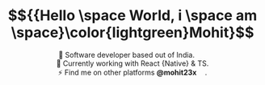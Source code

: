  
 
# $${{Hello \space World, i \space am \space}\color{lightgreen}Mohit}$$

<p align="center">
🔭 Software developer based out of India.&nbsp;&nbsp;&nbsp;&nbsp;&nbsp;&nbsp;<br>
🌱 Currently working with React {Native} & TS.<br>
⚡ Find me on other platforms <b>@mohit23x &nbsp;&nbsp;&nbsp;&nbsp;</b>.
</p>
<!--
**mohit23x/mohit23x** is a ✨ _special_ ✨ repository because its `README.md` (this file) appears on your GitHub profile.

Here are some ideas to get you started:

- 🔭 I’m currently working on ...
- 🌱 I’m currently learning ...
- 👯 I’m looking to collaborate on ...
- 🤔 I’m looking for help with ...
- 💬 Ask me about ...
- 📫 How to reach me: ...
- 😄 Pronouns: ...
- ⚡ Fun fact: ...
-->

